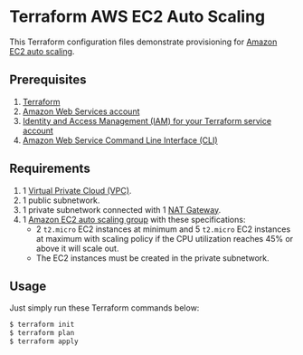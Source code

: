 # Terraform AWS EC2 Auto Scaling

This Terraform configuration files demonstrate provisioning for [Amazon EC2 auto scaling](https://docs.aws.amazon.com/autoscaling/ec2/userguide/what-is-amazon-ec2-auto-scaling.html).

## Prerequisites

1. [Terraform](https://www.terraform.io/)
2. [Amazon Web Services account](https://aws.amazon.com/free/)
3. [Identity and Access Management (IAM) for your Terraform service account](https://blog.gruntwork.io/an-introduction-to-terraform-f17df9c6d180#a9b0)
4. [Amazon Web Service Command Line Interface (CLI)](https://docs.aws.amazon.com/cli/latest/userguide/cli-chap-install.html)

## Requirements

1. 1 [Virtual Private Cloud (VPC)]((https://aws.amazon.com/vpc/)).
2. 1 public subnetwork.
3. 1 private subnetwork connected with 1 [NAT Gateway](https://docs.aws.amazon.com/vpc/latest/userguide/vpc-nat-gateway.html).
4. 1 [Amazon EC2 auto scaling group](https://docs.aws.amazon.com/autoscaling/ec2/userguide/AutoScalingGroup.html) with these specifications:
    - 2 `t2.micro` EC2 instances at minimum and 5 `t2.micro` EC2 instances at maximum with scaling policy if the CPU utilization reaches 45% or above it will scale out.
    - The EC2 instances must be created in the private subnetwork.

## Usage

Just simply run these Terraform commands below:
```sh
$ terraform init
$ terraform plan
$ terraform apply
```